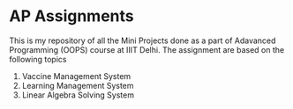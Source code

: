 # AP Assignments
This is my repository of all the Mini Projects done as a part of Adavanced Programming (OOPS) course at IIIT Delhi.
The assignment are based on the following topics
1. Vaccine Management System
2. Learning Management System
3. Linear Algebra Solving System
